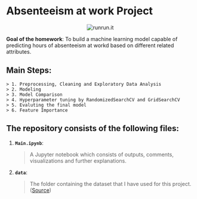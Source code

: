 # Absenteeism at work Project

<p align="center"> 
    <img src="https://blog.runrun.it/wp-content/uploads/2019/01/03.absenteeism-eng-blog.png" alt="runrun.it">
 </p>

**Goal of the homework**: To build a machine learning model capable of predicting hours of absenteeism at workd based on different related attributes.

## Main Steps:
    > 1. Preprocessing, Cleaning and Exploratory Data Analysis
    > 2. Modeling
    > 3. Model Comparison
    > 4. Hyperparameter tuning by RandomizedSearchCV and GridSearchCV
    > 5. Evaluting the final model
    > 6. Feature Importance


## The repository consists of the following files:

1. __`Main.ipynb`__: 
	> A Jupyter notebook which consists of outputs, comments, visualizations and further explanations.
2. __`data`__:
    > The folder containing the dataset that I have used for this project. ([Source](http://archive.ics.uci.edu/ml/datasets/Absenteeism+at+work))  




 
